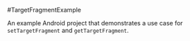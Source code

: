 #TargetFragmentExample

An example Android project that demonstrates a use case for `setTargetFragment` and `getTargetFragment`.
